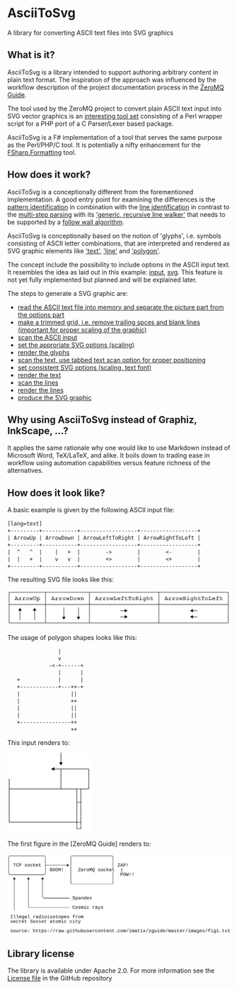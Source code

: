 AsciiToSvg
==========

A library for converting ASCII text files into SVG graphics

## What is it?

AsciiToSvg is a library intended to support authoring arbitrary content in plain text format. 
The inspiration of the approach was influenced by the workflow description 
of the project documentation process in the [ZeroMQ Guide][2].

The tool used by the ZeroMQ project to convert plain ASCII text input into SVG vector graphics is an 
[interesting tool set][3] consisting of a Perl wrapper script for a PHP port of a C Parser/Lexer based package. 

AsciiToSvg is a F# implementation of a tool that serves the same purpose as the Perl/PHP/C tool.
It is potentially a nifty enhancement for the [FSharp.Formatting](https://github.com/tpetricek/FSharp.Formatting) tool.

## How does it work?

AsciiToSvg is a conceptionally different from the forementioned implementation. 
A good entry point for examining the differences is the 
[pattern identification][4] in combination with the [line identification][5]
in contrast to the [multi-step parsing][6] with its ['generic, recursive line walker'][7] 
that needs to be supported by a [follow wall algorithm][8].

AsciiToSvg is conceptionally based on the notion of 'glyphs', i.e. symbols consisting of ASCII letter combinations, that are 
interpreted and rendered as SVG graphic elements like ['text'][9], 
['line'][10] and ['polygon'][11].

The concept include the possibility to include options in the ASCII input text. 
It resembles the idea as laid out in this example: 
[input](https://github.com/imatix/zguide/blob/master/bin/asciitosvg/logo.txt), 
[svg](https://github.com/imatix/zguide/blob/master/bin/asciitosvg/logo.svg).
This feature is not yet fully implemented but planned and will be explained later.

The steps to generate a SVG graphic are:

* [read the ASCII text file into memory and separate the picture part from the options part](https://github.com/fbmnds/AsciiToSvg/blob/master/AsciiToSvg/AsciiToSvg.Tests/TxtFileTests.fs#L141)
* [make a trimmed grid, i.e. remove trailing spces and blank lines (important for proper scaling of the graphic)](https://github.com/fbmnds/AsciiToSvg/blob/master/AsciiToSvg/AsciiToSvg.Tests/TxtFileTests.fs#L178)
* [scan the ASCII input](https://github.com/fbmnds/AsciiToSvg/blob/master/AsciiToSvg/AsciiToSvg.Tests/GlyphScannerTests.fs#L54)
* [set the approriate SVG options (scaling)](https://github.com/fbmnds/AsciiToSvg/blob/master/AsciiToSvg/AsciiToSvg.Tests/GlyphRendererTests.fs#L63)
* [render the glyphs](https://github.com/fbmnds/AsciiToSvg/blob/master/AsciiToSvg/AsciiToSvg.Tests/GlyphRendererTests.fs#L69)
* [scan the text, use tabbed text scan option for proper positioning](https://github.com/fbmnds/AsciiToSvg/blob/master/AsciiToSvg/AsciiToSvg.Tests/TextScannerTests.fs#L34)
* [set consistent SVG options (scaling, text font)](https://github.com/fbmnds/AsciiToSvg/blob/master/AsciiToSvg/AsciiToSvg.Tests/TextRendererTests.fs#L44)
* [render the text](https://github.com/fbmnds/AsciiToSvg/blob/master/AsciiToSvg/AsciiToSvg.Tests/TextRendererTests.fs#L51)
* [scan the lines](https://github.com/fbmnds/AsciiToSvg/blob/master/AsciiToSvg/AsciiToSvg.Tests/LineScannerTests.fs#L63)
* [render the lines](https://github.com/fbmnds/AsciiToSvg/blob/master/AsciiToSvg/AsciiToSvg.Tests/LineRendererTests.fs#L47)
* [produce the SVG graphic](https://github.com/fbmnds/AsciiToSvg/blob/master/AsciiToSvg/AsciiToSvg.Tests/LineRendererTests.fs#L52)

## Why using AsciiToSvg instead of Graphiz, InkScape, ...?

It applies the same rationale why one would like to use Markdown instead of Microsoft Word, TeX/LaTeX, and alike.
It boils down to trading ease in workflow using automation capabilities versus feature richness of the alternatives.

## How does it look like?

A basic example is given by the following ASCII input file:

    [lang=text]
    +---------+-----------+------------------+------------------+
    | ArrowUp | ArrowDown | ArrowLeftToRight | ArrowRightToLeft |
    +---------+-----------+------------------+------------------+
    |  ^   ^  |    |   +  |        ->        |        <-        |
    |  |   +  |    v   v  |        +>        |        <+        |
    +---------+-----------+------------------+------------------+ 

The resulting SVG file looks like this:

![ArrowGlyphsWithFrame](https://github.com/fbmnds/AsciiToSvg/blob/master/AsciiToSvg/AsciiToSvg.Tests/TestPngFiles/ArrowGlyphsWithFrame.png?raw=true)

The usage of polygon shapes looks like this:

``` text
                |
                v
             -<-+------+
                |      |
   +            |      |
   +------------+---++-+
   |                ||
   |                ++
   |                ||
   |                ||
   +----------------++
                    ++
```

This input renders to:

![TestPolygonBox](https://github.com/fbmnds/AsciiToSvg/blob/master/AsciiToSvg/AsciiToSvg.Tests/TestPngFiles/TestPolygonBox.png?raw=true)

The first figure in the [ZeroMQ Guide] renders to:

<img src="https://github.com/fbmnds/AsciiToSvg/blob/master/AsciiToSvg/AsciiToSvg.Tests/TestSvgFiles/ZeroMQ_Fig1.svg?raw=true">


                    
## Library license

The library is available under Apache 2.0. For more information see the [License file][1] in the GitHub repository

 [1]: https://github.com/fbmnds/a2svg/blob/master/LICENSE
 [2]: http://zguide.zeromq.org/page:all#Removing-Friction
 [3]: https://github.com/imatix/zguide/tree/master/bin/asciitosvg
 [4]: https://github.com/fbmnds/AsciiToSvg/blob/master/AsciiToSvg/AsciiToSvg/GlyphScanner.fs
 [5]: https://github.com/fbmnds/AsciiToSvg/blob/master/AsciiToSvg/AsciiToSvg/LineScanner.fs
 [6]: https://github.com/imatix/zguide/blob/master/bin/asciitosvg/ASCIIToSVG.php#L1323
 [7]: https://github.com/imatix/zguide/blob/master/bin/asciitosvg/ASCIIToSVG.php#L1926
 [8]: https://github.com/imatix/zguide/blob/master/bin/asciitosvg/ASCIIToSVG.php#L2043
 [9]: http://www.w3.org/TR/SVG/text.html#TextElement
 [10]: http://www.w3.org/TR/SVG/shapes.html#LineElement
 [11]: http://www.w3.org/TR/SVG/shapes.html#PolygonElement